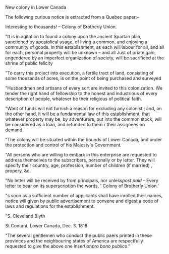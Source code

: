 New colony in Lower CanadaThe following curious notice is extracted from a Quebec paper:–Interesting to thousands! – Colony of Brotherly  Union."It is in agitation to found a colony upon the ancient Spartan plan, sanctioned by apostolical usage, of living a common, and enjoying a community of goods. In this establishment, as each will labour for all, and all for each, personal property will be unknown – and all Just of priate gain, engendered by an imperfect organization of society, will be sacrificed at the shrine of public felicity"To carry this project into execution, a fertile tract of land, consisting of some thousands of acres, is on the point of being purchased and surveyed"Husbandmen and artisans of every sort are invited to this colonization. We tender the right hand of fellowship to the honest and industrious of every description of people, whatever be their religious of political faith."Want of funds will not furnish a reason for excluding any colonist ; and, on the other hand, it will be a fundamental law of this establishment, that whatever property may be, by adventurers, put into the common stock, will be considered as a loan, and refunded to them r their assignees on demand."The colony will be situated within the bounds of Lower Canada, and under the protection and control of his Majesty's Government."All persons who are willing to embark in this enterprise are requested to address themselves to the subscribers, personally or by letter. They will specify their country, age, profession, number of children (if married) , propery, &c."No letter will be received by from principals, nor unless*post paid*  – Every letter to bear on its superscription the words, ' Colony of Brotherly Union.'"s soon as a sufficient number of applicants shall have inrolled their names, notice will given by public advertisement to convene and digest a code of laws and regulations for the establishment."S. Cleveland BlythSt Contant, Lower Canada, Dec. 3. 1818"The several gentlemen who conduct the public paers printed in these provinces and the neighbouring states of America are respectfully requested to give the above one insertion*pro bono publico*."